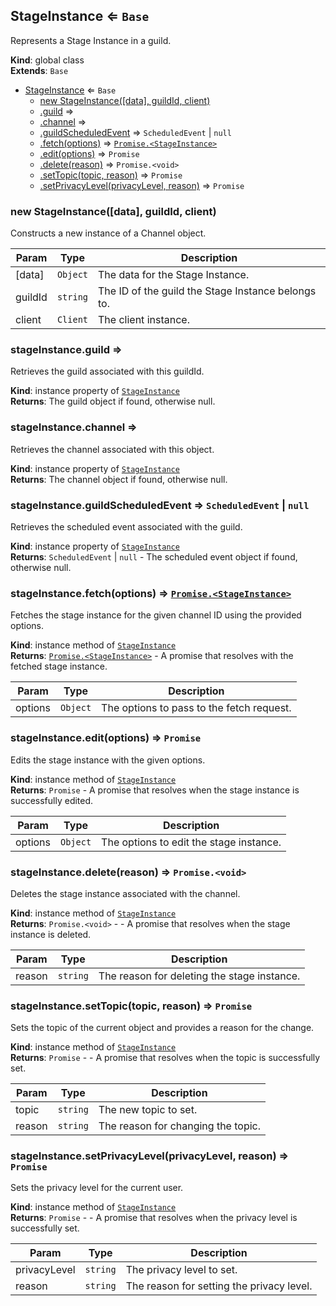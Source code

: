 <a name="StageInstance"></a>

## StageInstance ⇐ <code>Base</code>
Represents a Stage Instance in a guild.

**Kind**: global class  
**Extends**: <code>Base</code>  

* [StageInstance](#StageInstance) ⇐ <code>Base</code>
    * [new StageInstance([data], guildId, client)](#new_StageInstance_new)
    * [.guild](#StageInstance+guild) ⇒
    * [.channel](#StageInstance+channel) ⇒
    * [.guildScheduledEvent](#StageInstance+guildScheduledEvent) ⇒ <code>ScheduledEvent</code> \| <code>null</code>
    * [.fetch(options)](#StageInstance+fetch) ⇒ [<code>Promise.&lt;StageInstance&gt;</code>](#StageInstance)
    * [.edit(options)](#StageInstance+edit) ⇒ <code>Promise</code>
    * [.delete(reason)](#StageInstance+delete) ⇒ <code>Promise.&lt;void&gt;</code>
    * [.setTopic(topic, reason)](#StageInstance+setTopic) ⇒ <code>Promise</code>
    * [.setPrivacyLevel(privacyLevel, reason)](#StageInstance+setPrivacyLevel) ⇒ <code>Promise</code>

<a name="new_StageInstance_new"></a>

### new StageInstance([data], guildId, client)
Constructs a new instance of a Channel object.


| Param | Type | Description |
| --- | --- | --- |
| [data] | <code>Object</code> | The data for the Stage Instance. |
| guildId | <code>string</code> | The ID of the guild the Stage Instance belongs to. |
| client | <code>Client</code> | The client instance. |

<a name="StageInstance+guild"></a>

### stageInstance.guild ⇒
Retrieves the guild associated with this guildId.

**Kind**: instance property of [<code>StageInstance</code>](#StageInstance)  
**Returns**: The guild object if found, otherwise null.  
<a name="StageInstance+channel"></a>

### stageInstance.channel ⇒
Retrieves the channel associated with this object.

**Kind**: instance property of [<code>StageInstance</code>](#StageInstance)  
**Returns**: The channel object if found, otherwise null.  
<a name="StageInstance+guildScheduledEvent"></a>

### stageInstance.guildScheduledEvent ⇒ <code>ScheduledEvent</code> \| <code>null</code>
Retrieves the scheduled event associated with the guild.

**Kind**: instance property of [<code>StageInstance</code>](#StageInstance)  
**Returns**: <code>ScheduledEvent</code> \| <code>null</code> - The scheduled event object if found, otherwise null.  
<a name="StageInstance+fetch"></a>

### stageInstance.fetch(options) ⇒ [<code>Promise.&lt;StageInstance&gt;</code>](#StageInstance)
Fetches the stage instance for the given channel ID using the provided options.

**Kind**: instance method of [<code>StageInstance</code>](#StageInstance)  
**Returns**: [<code>Promise.&lt;StageInstance&gt;</code>](#StageInstance) - A promise that resolves with the fetched stage instance.  

| Param | Type | Description |
| --- | --- | --- |
| options | <code>Object</code> | The options to pass to the fetch request. |

<a name="StageInstance+edit"></a>

### stageInstance.edit(options) ⇒ <code>Promise</code>
Edits the stage instance with the given options.

**Kind**: instance method of [<code>StageInstance</code>](#StageInstance)  
**Returns**: <code>Promise</code> - A promise that resolves when the stage instance is successfully edited.  

| Param | Type | Description |
| --- | --- | --- |
| options | <code>Object</code> | The options to edit the stage instance. |

<a name="StageInstance+delete"></a>

### stageInstance.delete(reason) ⇒ <code>Promise.&lt;void&gt;</code>
Deletes the stage instance associated with the channel.

**Kind**: instance method of [<code>StageInstance</code>](#StageInstance)  
**Returns**: <code>Promise.&lt;void&gt;</code> - - A promise that resolves when the stage instance is deleted.  

| Param | Type | Description |
| --- | --- | --- |
| reason | <code>string</code> | The reason for deleting the stage instance. |

<a name="StageInstance+setTopic"></a>

### stageInstance.setTopic(topic, reason) ⇒ <code>Promise</code>
Sets the topic of the current object and provides a reason for the change.

**Kind**: instance method of [<code>StageInstance</code>](#StageInstance)  
**Returns**: <code>Promise</code> - - A promise that resolves when the topic is successfully set.  

| Param | Type | Description |
| --- | --- | --- |
| topic | <code>string</code> | The new topic to set. |
| reason | <code>string</code> | The reason for changing the topic. |

<a name="StageInstance+setPrivacyLevel"></a>

### stageInstance.setPrivacyLevel(privacyLevel, reason) ⇒ <code>Promise</code>
Sets the privacy level for the current user.

**Kind**: instance method of [<code>StageInstance</code>](#StageInstance)  
**Returns**: <code>Promise</code> - - A promise that resolves when the privacy level is successfully set.  

| Param | Type | Description |
| --- | --- | --- |
| privacyLevel | <code>string</code> | The privacy level to set. |
| reason | <code>string</code> | The reason for setting the privacy level. |

